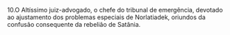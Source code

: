 ﻿10.O Altíssimo juiz-advogado, o chefe do tribunal de emergência, devotado ao ajustamento dos problemas especiais de Norlatiadek, oriundos da confusão consequente da rebelião de Satânia.
